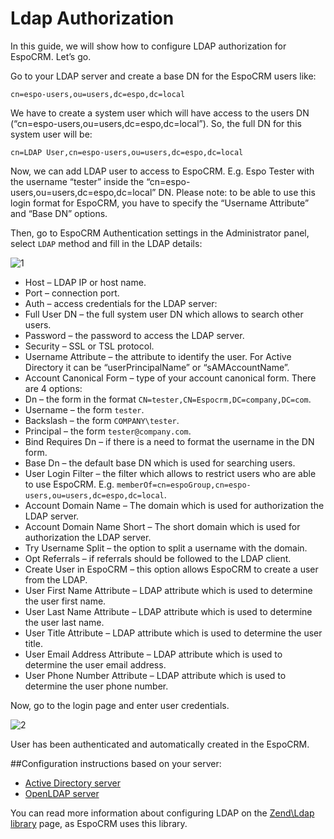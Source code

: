 # Ldap Authorization

In this guide, we will show how to configure LDAP authorization for EspoCRM. Let’s go.

Go to your LDAP server and create a base DN for the EspoCRM users like:
```
cn=espo-users,ou=users,dc=espo,dc=local
```

We have to create a system user which will have access to the users DN (“cn=espo-users,ou=users,dc=espo,dc=local”). So, the full DN for this system user will be:
```
cn=LDAP User,cn=espo-users,ou=users,dc=espo,dc=local
```
Now, we can add LDAP user to access to EspoCRM. E.g. Espo Tester with the username “tester” inside the “cn=espo-users,ou=users,dc=espo,dc=local” DN. Please note: to be able to use this login format for EspoCRM, you have to specify the “Username Attribute” and “Base DN” options.

Then, go to EspoCRM  Authentication settings in the Administrator panel, select `LDAP` method and fill in the LDAP details:

![1](https://raw.githubusercontent.com/espocrm/documentation/master/_static/images/administration/ldap-authorization/ldap-configuration.png)

* Host – LDAP IP or host name.
* Port – connection port.
* Auth – access credentials for the LDAP server:
 * Full User DN – the full system user DN which allows to search other users.
 * Password – the password to access the LDAP server.
* Security – SSL or TSL protocol.
* Username Attribute – the attribute to identify the user. For Active Directory it can be “userPrincipalName” or “sAMAccountName”.
* Account Canonical Form – type of your account canonical form. There are 4 options:
 * Dn – the form in the format `CN=tester,CN=Espocrm,DC=company,DC=com`.
 * Username – the form `tester`.
 * Backslash – the form `COMPANY\tester`.
 * Principal – the form `tester@company.com`.
* Bind Requires Dn – if there is a need to format the username in the DN form.
* Base Dn – the default base DN which is used for searching users.
* User Login Filter – the filter which allows to restrict users who are able to use EspoCRM. E.g. `memberOf=cn=espoGroup,cn=espo-users,ou=users,dc=espo,dc=local`.
* Account Domain Name – The domain which is used for authorization the LDAP server.
* Account Domain Name Short – The short domain which is used for authorization the LDAP server.
* Try Username Split – the option to split a username with the domain.
* Opt Referrals – if referrals should be followed to the LDAP client.
* Create User in EspoCRM – this option allows EspoCRM to create a user from the LDAP.
 * User First Name Attribute – LDAP attribute which is used to determine the user first name.
 * User Last Name Attribute – LDAP attribute which is used to determine the user last name.
 * User Title Attribute – LDAP attribute which is used to determine the user title.
 * User Email Address Attribute – LDAP attribute which is used to determine the user email address.
 * User Phone Number Attribute – LDAP attribute which is used to determine the user phone number.

Now, go to the login page and enter user credentials.

![2](https://raw.githubusercontent.com/espocrm/documentation/master/_static/images/administration/ldap-authorization/ldap-login.png)

User has been authenticated and automatically created in the EspoCRM.

##Configuration instructions based on your server:
* [Active Directory server](ldap-authorization-for-ad.md)
* [OpenLDAP server](ldap-authorization-for-openldap.md)

You can read more information about configuring LDAP on the [Zend\Ldap library](https://zendframework.github.io/zend-ldap/intro/) page, as EspoCRM uses this library.




